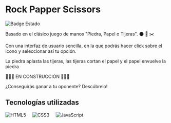 # Rock Papper Scissors

![Badge Estado](https://img.shields.io/badge/ESTADO-Construccion-orange)

Basado en el clásico juego de manos "Piedra, Papel o Tijeras". 🌑 📃 ✂️

Con una interfaz de usuario sencilla, en la que podrás hacer click sobre el icono y seleccionar así tu opción.

La piedra aplasta las tijeras, las tijeras cortan el papel y el papel envuelve la piedra

🚨🚧🚧 EN CONSTRUCCIÓN 🚧🚧🚨

¿Conseguirás ganar a tu oponente? Descúbrelo!

## Tecnologías utilizadas

![HTML5](https://img.shields.io/badge/html5-%23E34F26.svg?style=for-the-badge&logo=html5&logoColor=white) &nbsp;&nbsp;&nbsp;
![CSS3](https://img.shields.io/badge/css3-%231572B6.svg?style=for-the-badge&logo=css3&logoColor=white) &nbsp;&nbsp;&nbsp;
![JavaScript](https://img.shields.io/badge/javascript-%23323330.svg?style=for-the-badge&logo=javascript&logoColor=%23F7DF1E)
